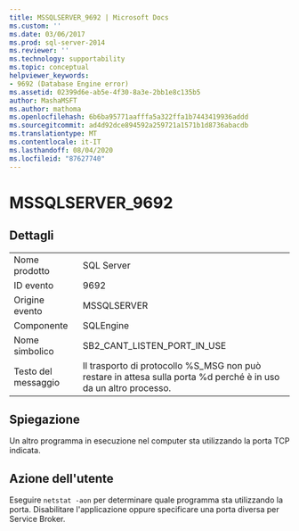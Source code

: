 ```yaml
---
title: MSSQLSERVER_9692 | Microsoft Docs
ms.custom: ''
ms.date: 03/06/2017
ms.prod: sql-server-2014
ms.reviewer: ''
ms.technology: supportability
ms.topic: conceptual
helpviewer_keywords:
- 9692 (Database Engine error)
ms.assetid: 02399d6e-ab5e-4f30-8a3e-2bb1e8c135b5
author: MashaMSFT
ms.author: mathoma
ms.openlocfilehash: 6b6ba95771aafffa5a322ffa1b7443419936addd
ms.sourcegitcommit: ad4d92dce894592a259721a1571b1d8736abacdb
ms.translationtype: MT
ms.contentlocale: it-IT
ms.lasthandoff: 08/04/2020
ms.locfileid: "87627740"
---
```

# <a name="mssqlserver_9692"></a>MSSQLSERVER_9692
    
## <a name="details"></a>Dettagli  
  
|||  
|-|-|  
|Nome prodotto|SQL Server|  
|ID evento|9692|  
|Origine evento|MSSQLSERVER|  
|Componente|SQLEngine|  
|Nome simbolico|SB2_CANT_LISTEN_PORT_IN_USE|  
|Testo del messaggio|Il trasporto di protocollo %S_MSG non può restare in attesa sulla porta %d perché è in uso da un altro processo.|  
  
## <a name="explanation"></a>Spiegazione  
 Un altro programma in esecuzione nel computer sta utilizzando la porta TCP indicata.  
  
## <a name="user-action"></a>Azione dell'utente  
 Eseguire `netstat -aon` per determinare quale programma sta utilizzando la porta. Disabilitare l'applicazione oppure specificare una porta diversa per Service Broker.  
  
  
